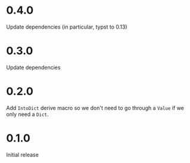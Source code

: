 # 0.4.0

Update dependencies (in particular, typst to 0.13)

# 0.3.0

Update dependencies

# 0.2.0
Add `IntoDict` derive macro so we don't need to  go through a `Value` if we only need a `Dict`.

# 0.1.0
Initial release
